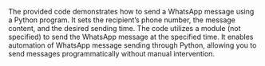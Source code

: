 The provided code demonstrates how to send a WhatsApp message using a Python program. It sets the recipient’s phone number, the message content, and the desired sending time. The code utilizes a module (not specified) to send the WhatsApp message at the specified time. It enables automation of WhatsApp message sending through Python, allowing you to send messages programmatically without manual intervention.